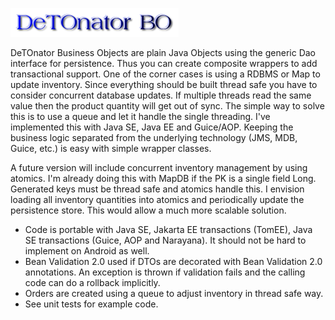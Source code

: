 ![Title](images/title.png)

DeTOnator Business Objects are plain Java Objects using the generic Dao interface for persistence. Thus you can create composite
wrappers to add transactional support. One of the corner cases is using a RDBMS or Map to update inventory. Since everything should
be built thread safe you have to consider concurrent database updates. If multiple threads read the same value then the product
quantity will get out of sync. The simple way to solve this is to use a queue and let it handle the single threading. I've implemented
this with Java SE, Java EE and Guice/AOP. Keeping the business logic separated from the underlying technology (JMS, MDB, Guice, etc.)
is easy with simple wrapper classes.

A future version will include concurrent inventory management by using atomics. I'm already doing this with MapDB if the PK is a
single field Long. Generated keys must be thread safe and atomics handle this. I envision loading all inventory quantities into
atomics and periodically update the persistence store. This would allow a much more scalable solution. 
* Code is portable with Java SE, Jakarta EE transactions (TomEE), Java SE transactions (Guice, AOP and Narayana). It should not be
hard to implement on Android as well.
* Bean Validation 2.0 used if DTOs are decorated with Bean Validation 2.0 annotations. An exception is thrown if validation fails
and the calling code can do a rollback implicitly.
* Orders are created using a queue to adjust inventory in thread safe way.
* See unit tests for example code.
